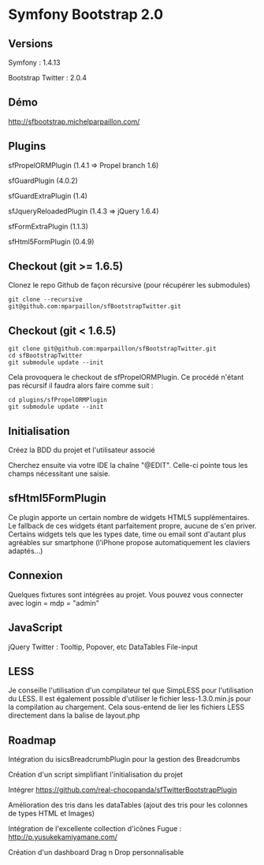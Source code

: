 # Symfony Bootstrap 2.0

## Versions
 Symfony : 1.4.13
 
 Bootstrap Twitter : 2.0.4
 
## Démo

http://sfbootstrap.michelparpaillon.com/
 
## Plugins
 sfPropelORMPlugin (1.4.1 => Propel branch 1.6)
 
 sfGuardPlugin (4.0.2)
 
 sfGuardExtraPlugin (1.4)
  
 sfJqueryReloadedPlugin (1.4.3 => jQuery 1.6.4)
 
 sfFormExtraPlugin (1.1.3)
 
 sfHtml5FormPlugin (0.4.9)

## Checkout (git >= 1.6.5)

Clonez le repo Github de façon récursive (pour récupérer les submodules)

	git clone --recursive git@github.com:mparpaillon/sfBootstrapTwitter.git

## Checkout (git < 1.6.5)	

	git clone git@github.com:mparpaillon/sfBootstrapTwitter.git
	cd sfBootstrapTwitter
	git submodule update --init

Cela provoquera le checkout de sfPropelORMPlugin. Ce procédé n'étant pas récursif il faudra alors faire comme suit :

	cd plugins/sfPropelORMPlugin
	git submodule update --init
	
## Initialisation

Créez la BDD du projet et l'utilisateur associé

Cherchez ensuite via votre IDE la chaîne "@EDIT". Celle-ci pointe tous les champs nécessitant une saisie.

## sfHtml5FormPlugin

Ce plugin apporte un certain nombre de widgets HTML5 supplémentaires. Le fallback de ces widgets étant parfaitement propre, aucune de s'en priver.
Certains widgets tels que les types date, time ou email sont d'autant plus agréables sur smartphone (l'iPhone propose automatiquement les claviers adaptés...)

## Connexion

Quelques fixtures sont intégrées au projet. Vous pouvez vous connecter avec login = mdp = "admin"

## JavaScript 

jQuery
Twitter : Tooltip, Popover, etc
DataTables
File-input

## LESS

Je conseille l'utilisation d'un compilateur tel que SimpLESS pour l'utilisation du LESS.
Il est également possible d'utiliser le fichier less-1.3.0.min.js pour la compilation au chargement. Cela sous-entend de lier les fichiers LESS directement dans la balise <head> de layout.php

## Roadmap

Intégration du isicsBreadcrumbPlugin pour la gestion des Breadcrumbs

Création d'un script simplifiant l'initialisation du projet

Intégrer https://github.com/real-chocopanda/sfTwitterBootstrapPlugin

Amélioration des tris dans les dataTables (ajout des tris pour les colonnes de types HTML et Images)

Intégration de l'excellente collection d'icônes Fugue : http://p.yusukekamiyamane.com/

Création d'un dashboard Drag n Drop personnalisable